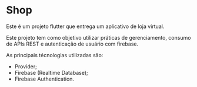 # Shop

Este é um projeto flutter que entrega um aplicativo de loja virtual.

Este projeto tem como objetivo utilizar práticas de gerenciamento, consumo de APIs REST e
autenticação de usuário com firebase.

As principais técnologias utilizadas são:

- Provider;
- Firebase (Realtime Database);
- Firebase Authentication.
